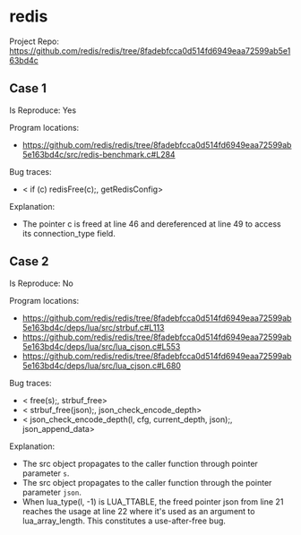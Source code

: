 # redis

Project Repo: https://github.com/redis/redis/tree/8fadebfcca0d514fd6949eaa72599ab5e163bd4c

## Case 1

Is Reproduce: Yes

Program locations:

* https://github.com/redis/redis/tree/8fadebfcca0d514fd6949eaa72599ab5e163bd4c/src/redis-benchmark.c#L284

Bug traces:

* <    if (c) redisFree(c);, getRedisConfig>

Explanation:

* The pointer c is freed at line 46 and dereferenced at line 49 to access its connection_type field.


## Case 2

Is Reproduce: No

Program locations:

* https://github.com/redis/redis/tree/8fadebfcca0d514fd6949eaa72599ab5e163bd4c/deps/lua/src/strbuf.c#L113
* https://github.com/redis/redis/tree/8fadebfcca0d514fd6949eaa72599ab5e163bd4c/deps/lua/src/lua_cjson.c#L553
* https://github.com/redis/redis/tree/8fadebfcca0d514fd6949eaa72599ab5e163bd4c/deps/lua/src/lua_cjson.c#L680

Bug traces:

* <    free(s);, strbuf_free>
* <        strbuf_free(json);, json_check_encode_depth>
* <        json_check_encode_depth(l, cfg, current_depth, json);, json_append_data>

Explanation:

* The src object propagates to the caller function through pointer parameter `s`.
* The src object propagates to the caller function through the pointer parameter `json`.
* When lua_type(l, -1) is LUA_TTABLE, the freed pointer json from line 21 reaches the usage at line 22 where it's used as an argument to lua_array_length. This constitutes a use-after-free bug.


